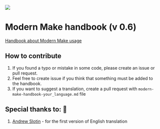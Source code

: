![](https://imgur.com/OubxVn4.png)

# Modern Make handbook (v 0.6)
[Handbook about Modern Make usage](http://makefile.site)

## How to contribute

1. If you found a typo or mistake in some code, please create an issue or pull request.
2. Feel free to create issue if you think that something must be added to the handbook.
3. If you want to suggest a translation, create a pull request with `modern-make-handbook-your_language.md` file

## Special thanks to: 🎉

1. [Andrew Slotin](https://github.com/andrewslotin) - for the first version of English translation

